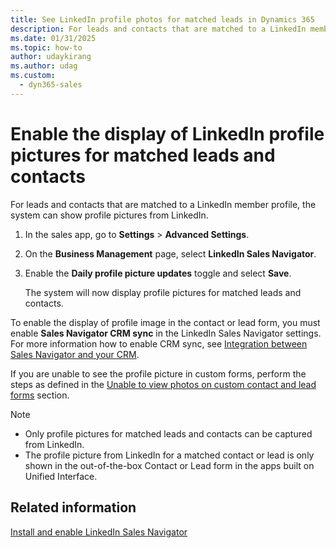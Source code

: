 ```yaml
---
title: See LinkedIn profile photos for matched leads in Dynamics 365
description: For leads and contacts that are matched to a LinkedIn member profile, you can follow these steps to enable the system to display profile photos.
ms.date: 01/31/2025
ms.topic: how-to
author: udaykirang
ms.author: udag
ms.custom: 
  - dyn365-sales
---
```


# Enable the display of LinkedIn profile pictures for matched leads and contacts

For leads and contacts that are matched to a LinkedIn member profile, the system can show profile pictures from LinkedIn. 

1. In the sales app, go to **Settings** > **Advanced Settings**.
1. On the **Business Management** page, select **LinkedIn Sales Navigator**.
1. Enable the **Daily profile picture updates** toggle and select **Save**.

    The system will now display profile pictures for matched leads and contacts.

To enable the display of profile image in the contact or lead form, you must enable **Sales Navigator CRM sync** in the LinkedIn Sales Navigator settings. For more information how to enable CRM sync, see [Integration between Sales Navigator and your CRM](https://www.linkedin.com/help/sales-navigator/answer/82207/integration-between-sales-navigator-and-your-crm-overview).  

If you are unable to see the profile picture in custom forms, perform the steps as defined in the [Unable to view photos on custom contact and lead forms](/troubleshoot/dynamics-365/sales/lisn-unable-view-photos-custom-contact-lead-forms) section.  

> [!NOTE]
>
> - Only profile pictures for matched leads and contacts can be captured from LinkedIn.
> - The profile picture from LinkedIn for a matched contact or lead is only shown in the out-of-the-box Contact or Lead form in the apps built on Unified Interface.

## Related information

[Install and enable LinkedIn Sales Navigator](install-sales-navigator.md)  
